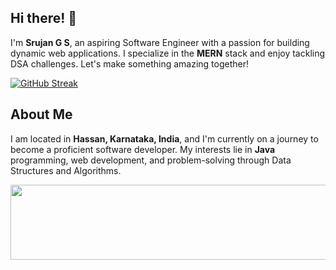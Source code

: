 ## Hi there! 👋

I'm **Srujan G S**, an aspiring Software Engineer with a passion for building dynamic web applications. I specialize in the **MERN** stack and enjoy tackling DSA challenges. Let's make something amazing together!


<a href="https://git.io/streak-stats"><img src="http://github-readme-streak-stats.herokuapp.com?user=srujanGowda08&theme=dark" alt="GitHub Streak" /></a>



## About Me

I am located in **Hassan, Karnataka, India**, and I'm currently on a journey to become a proficient software developer. My interests lie in **Java** programming, web development, and problem-solving through Data Structures and Algorithms.


<a href="https://github.com/devxb/gitanimals">
  <img
    src="https://render.gitanimals.org/lines/srujanGowda08"
    width="600"
    height="120"
  />
</a>
  
